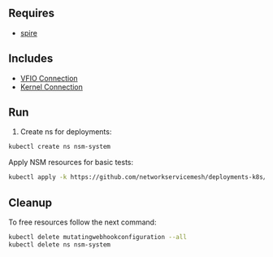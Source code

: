 ## Requires

- [spire](../spire)

## Includes

- [VFIO Connection](../use-cases/Vfio2Noop)
- [Kernel Connection](../use-cases/SriovKernel2Noop)

## Run

1. Create ns for deployments:
```bash
kubectl create ns nsm-system
```

Apply NSM resources for basic tests:
```bash
kubectl apply -k https://github.com/networkservicemesh/deployments-k8s/examples/sriov?ref=82369b974359ca5d234f2be5ff2f5b530c3432d4
```

## Cleanup

To free resources follow the next command:
```bash
kubectl delete mutatingwebhookconfiguration --all
kubectl delete ns nsm-system
```

